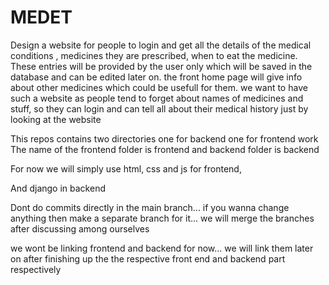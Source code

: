 # MEDET
Design a website for people to login and get all the details of the medical conditions , medicines they are prescribed, when to eat the medicine. These entries will be provided by the user only which will be saved in the database and can be edited later on. the front home page will give info about other medicines which could be usefull for them. we want to have such a website as people tend to forget about names of medicines and stuff, so they can login and can tell all about their medical history just by looking at the website

This repos contains two directories
one for backend one for frontend work
The name of the frontend folder is frontend and backend  folder is backend

For now we will simply use html, css and js for frontend,

And django in backend

Dont do commits directly in the main branch...
if you wanna change anything then make a separate branch for it...
we will merge the branches after discussing among ourselves

we wont be linking frontend and backend for now...
we will link them later on after finishing up the the respective front end and backend part respectively
